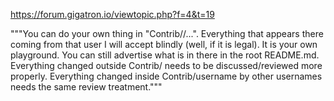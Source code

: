 https://forum.gigatron.io/viewtopic.php?f=4&t=19

"""You can do your own thing in "Contrib/<GitHubUserName>/...".
Everything that appears there coming from that user I will accept
blindly (well, if it is legal). It is your own playground. You can
still advertise what is in there in the root README.md. Everything
changed outside Contrib/ needs to be discussed/reviewed more properly.
Everything changed inside Contrib/username by other usernames needs
the same review treatment."""
